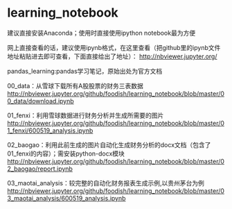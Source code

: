 # learning_notebook
建议直接安装Anaconda；使用时直接使用ipython notebook最为方便

网上直接查看的话，建议使用ipynb格式，在这里查看（把github里的ipynb文件地址粘贴进去即可查看，下面直接给出了地址）：
http://nbviewer.jupyter.org/

pandas_learning:pandas学习笔记，原始出处为官方文档

00_data：从雪球下载所有A股股票的财务三表数据
http://nbviewer.jupyter.org/github/foodish/learning_notebook/blob/master/00_data/download.ipynb

01_fenxi：利用雪球数据进行财务分析并生成所需要的图片
http://nbviewer.jupyter.org/github/foodish/learning_notebook/blob/master/01_fenxi/600519_analysis.ipynb

02_baogao：利用此前生成的图片自动化生成财务分析的docx文档（包含了01_fenxi的内容）；需安装python-docx模块
http://nbviewer.jupyter.org/github/foodish/learning_notebook/blob/master/02_baogao/report.ipynb

03_maotai_analysis：较完整的自动化财务报表生成示例,以贵州茅台为例
http://nbviewer.jupyter.org/github/foodish/learning_notebook/blob/master/03_maotai_analysis/600519_analysis.ipynb
